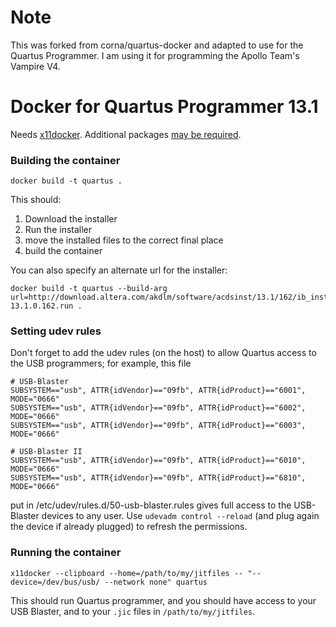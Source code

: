 # Note

This was forked from corna/quartus-docker and adapted to use for the Quartus Programmer.
I am using it for programming the Apollo Team's Vampire V4.

# Docker for Quartus Programmer 13.1

Needs [x11docker](https://github.com/mviereck/x11docker). Additional packages [may be required](https://github.com/mviereck/x11docker#dependencies).

### Building the container

```
docker build -t quartus .
```

This should:

1. Download the installer
2. Run the installer
3. move the installed files to the correct final place
4. build the container

You can also specify an alternate url for the installer:

```
docker build -t quartus --build-arg url=http://download.altera.com/akdlm/software/acdsinst/13.1/162/ib_installers/QuartusProgrammerSetup-13.1.0.162.run .
```

### Setting udev rules

Don't forget to add the udev rules (on the host) to allow Quartus access to the USB programmers; for example, this file

```
# USB-Blaster
SUBSYSTEM=="usb", ATTR{idVendor}=="09fb", ATTR{idProduct}=="6001", MODE="0666"
SUBSYSTEM=="usb", ATTR{idVendor}=="09fb", ATTR{idProduct}=="6002", MODE="0666"
SUBSYSTEM=="usb", ATTR{idVendor}=="09fb", ATTR{idProduct}=="6003", MODE="0666"

# USB-Blaster II
SUBSYSTEM=="usb", ATTR{idVendor}=="09fb", ATTR{idProduct}=="6010", MODE="0666"
SUBSYSTEM=="usb", ATTR{idVendor}=="09fb", ATTR{idProduct}=="6810", MODE="0666"
```

put in /etc/udev/rules.d/50-usb-blaster.rules gives full access to the USB-Blaster devices to any user.
Use `udevadm control --reload` (and plug again the device if already plugged) to refresh the permissions.

### Running the container

```
x11docker --clipboard --home=/path/to/my/jitfiles -- "--device=/dev/bus/usb/ --network none" quartus
```

This should run Quartus programmer, and you should have access to your USB Blaster, and to your `.jic` files in `/path/to/my/jitfiles`.


